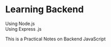 # Learning Backend 
Using Node.js
<br>
Using Express .js


This is a Practical Notes on Backend JavaScript 
